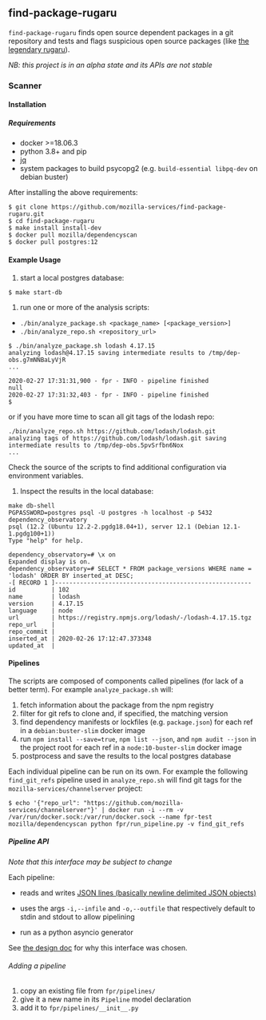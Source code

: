 ## find-package-rugaru

`find-package-rugaru` finds open source dependent packages in a git
repository and tests and flags suspicious open source packages (like
[the legendary rugaru](https://en.wikipedia.org/wiki/Rougarou)).

*NB: this project is in an alpha state and its APIs are not stable*


### Scanner

#### Installation

##### Requirements

* docker >=18.06.3
* python 3.8+ and pip
* [jq](https://stedolan.github.io/jq/)
* system packages to build psycopg2 (e.g. `build-essential libpq-dev` on debian buster)

After installing the above requirements:

```console
$ git clone https://github.com/mozilla-services/find-package-rugaru.git
$ cd find-package-rugaru
$ make install install-dev
$ docker pull mozilla/dependencyscan
$ docker pull postgres:12
```

#### Example Usage

1. start a local postgres database:

```console
$ make start-db
```

1. run one or more of the analysis scripts:

  * `./bin/analyze_package.sh <package_name> [<package_version>]`
  * `./bin/analyze_repo.sh <repository_url>`

```console
$ ./bin/analyze_package.sh lodash 4.17.15
analyzing lodash@4.17.15 saving intermediate results to /tmp/dep-obs.g7mNNBaLyVjR
...

2020-02-27 17:31:31,900 - fpr - INFO - pipeline finished
null
2020-02-27 17:31:32,403 - fpr - INFO - pipeline finished
$
```

or if you have more time to scan all git tags of the lodash repo:

```console
./bin/analyze_repo.sh https://github.com/lodash/lodash.git
analyzing tags of https://github.com/lodash/lodash.git saving intermediate results to /tmp/dep-obs.5pvSrfbn6Nox
...
```

Check the source of the scripts to find additional configuration
via environment variables.

1. Inspect the results in the local database:

```console
make db-shell
PGPASSWORD=postgres psql -U postgres -h localhost -p 5432 dependency_observatory
psql (12.2 (Ubuntu 12.2-2.pgdg18.04+1), server 12.1 (Debian 12.1-1.pgdg100+1))
Type "help" for help.

dependency_observatory=# \x on
Expanded display is on.
dependency_observatory=# SELECT * FROM package_versions WHERE name = 'lodash' ORDER BY inserted_at DESC;
-[ RECORD 1 ]-------------------------------------------------------
id          | 102
name        | lodash
version     | 4.17.15
language    | node
url         | https://registry.npmjs.org/lodash/-/lodash-4.17.15.tgz
repo_url    |
repo_commit |
inserted_at | 2020-02-26 17:12:47.373348
updated_at  |
```

#### Pipelines

The scripts are composed of components called pipelines (for lack of a
better term). For example `analyze_package.sh` will:

1. fetch information about the package from the npm registry
1. filter for git refs to clone and, if specified, the matching version
1. find dependency manifests or lockfiles (e.g. `package.json`) for each ref in a `debian:buster-slim` docker image
1. run `npm install --save=true`, `npm list --json`, and `npm audit --json` in the project root for each ref in a `node:10-buster-slim` docker image
1. postprocess and save the results to the local postgres database

Each individual pipeline can be run on its own. For example the
following `find_git_refs` pipeline used in `analyze_repo.sh` will find
git tags for the `mozilla-services/channelserver` project:

```console
$ echo '{"repo_url": "https://github.com/mozilla-services/channelserver"}' | docker run -i --rm -v /var/run/docker.sock:/var/run/docker.sock --name fpr-test mozilla/dependencyscan python fpr/run_pipeline.py -v find_git_refs
```

##### Pipeline API

*Note that this interface may be subject to change*


Each pipeline:

* reads and writes [JSON lines (basically newline delimited JSON objects)](https://jsonlines.org/)

* uses the args `-i,--infile` and `-o,--outfile` that respectively default to stdin and stdout to allow pipelining

* run as a python asyncio generator


See [the design doc](./design.md) for why this interface was chosen.


###### Adding a pipeline

1. copy an existing file from `fpr/pipelines/`
1. give it a new name in its `Pipeline` model declaration
1. add it to `fpr/pipelines/__init__.py`
